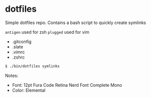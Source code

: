 dotfiles
========

Simple dotfiles repo. Contains a bash script to quickly create symlinks

`antigen` used for zsh
`plugged` used for vim

- .gitconfig
- .slate
- .vimrc
- .zshrc

```bash
$ ./bin/dotfiles symlinks
```

Notes:
- Font: 12pt Fura Code Retina Nerd Font Complete Mono
- Color: Elemental

